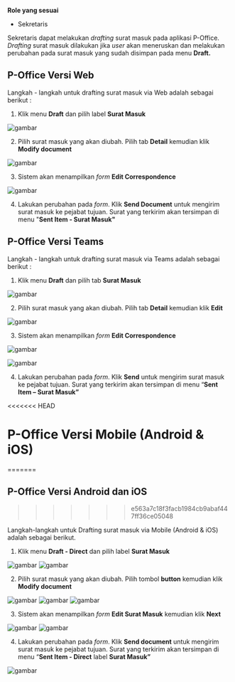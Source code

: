 **Role yang sesuai**

- Sekretaris

Sekretaris dapat melakukan _drafting_ surat masuk pada aplikasi P-Office. _Drafting_ surat masuk dilakukan jika _user_ akan meneruskan dan melakukan perubahan pada surat masuk yang sudah disimpan pada menu **Draft.**


## **P-Office Versi Web**

Langkah - langkah untuk drafting surat masuk via Web adalah sebagai berikut :

1.    Klik menu **Draft** dan pilih label **Surat Masuk**

![gambar](SuratMasuk/SM_Web/02SM05.png)

2.    Pilih surat masuk yang akan diubah. Pilih tab **Detail** kemudian klik **Modify document**

![gambar](SuratMasuk/SM_Web/02SM06.png)

3.    Sistem akan menampilkan _form_ **Edit Correspondence**

![gambar](SuratMasuk/SM_Web/02SM07.png)

4.	  Lakukan perubahan pada _form_. Klik **Send Document** untuk mengirim surat masuk ke pejabat tujuan. Surat yang terkirim akan tersimpan di menu "**Sent Item - Surat Masuk"**


## **P-Office Versi Teams**

Langkah - langkah untuk drafting surat masuk via Teams adalah sebagai berikut :


1. Klik menu **Draft** dan pilih tab **Surat Masuk**

![gambar](SuratMasuk/SM_Teams/SM06.png)

2. Pilih surat masuk yang akan diubah. Pilih tab **Detail** kemudian klik **Edit**

![gambar](SuratMasuk/SM_Teams/SM07.png)

3. Sistem akan menampilkan _form_ **Edit Correspondence**

![gambar](SuratMasuk/SM_Teams/SM08.png)

![gambar](SuratMasuk/SM_Teams/SM09.png)

4. Lakukan perubahan pada _form_. Klik **Send** untuk mengirim surat masuk ke pejabat tujuan. Surat yang terkirim akan tersimpan di menu “**Sent Item – Surat Masuk”**


<<<<<<< HEAD
# **P-Office Versi Mobile (Android & iOS)**
=======
## **P-Office Versi Android dan iOS**
>>>>>>> e563a7c18f3facb1984cb9abaf447ff36ce05048

Langkah-langkah untuk Drafting surat masuk via Mobile (Android & iOS) adalah sebagai berikut.

1. Klik menu **Draft - Direct** dan pilih label **Surat Masuk**

![gambar](SuratMasuk/SM_Android/DraftSM/02A01.png) ![gambar](SuratMasuk/SM_Android/DraftSM/02A02.png)

2. Pilih surat masuk yang akan diubah. Pilih tombol **button** kemudian klik **Modify document**

![gambar](SuratMasuk/SM_Android/DraftSM/02A03.png) ![gambar](SuratMasuk/SM_Android/DraftSM/02A04.png) ![gambar](SuratMasuk/SM_Android/DraftSM/02A05.png)

3. Sistem akan menampilkan _form_ **Edit Surat Masuk** kemudian klik **Next**

![gambar](SuratMasuk/SM_Android/DraftSM/02A06.png) ![gambar](SuratMasuk/SM_Android/DraftSM/02A07.png)

4. Lakukan perubahan pada _form_. Klik **Send document** untuk mengirim surat masuk ke pejabat tujuan. Surat yang terkirim akan tersimpan di menu “**Sent Item - Direct** label **Surat Masuk”**

![gambar](SuratMasuk/SM_Android/DraftSM/02A08.png)

